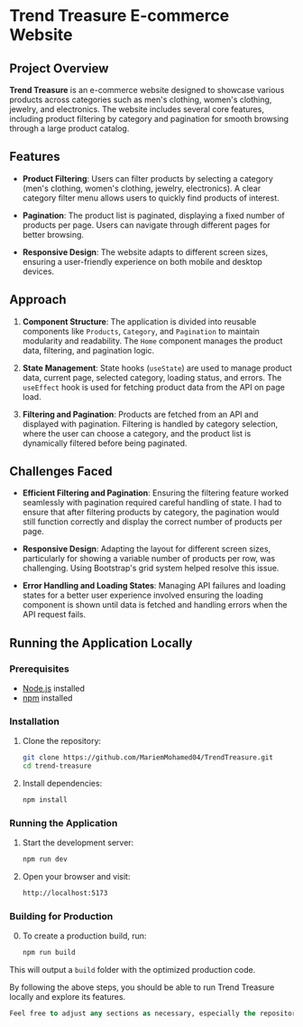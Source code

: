 # Trend Treasure E-commerce Website

## Project Overview

**Trend Treasure** is an e-commerce website designed to showcase various products across categories such as men's clothing, women's clothing, jewelry, and electronics. The website includes several core features, including product filtering by category and pagination for smooth browsing through a large product catalog.

## Features

- **Product Filtering**: Users can filter products by selecting a category (men's clothing, women's clothing, jewelry, electronics). A clear category filter menu allows users to quickly find products of interest.
  
- **Pagination**: The product list is paginated, displaying a fixed number of products per page. Users can navigate through different pages for better browsing.

- **Responsive Design**: The website adapts to different screen sizes, ensuring a user-friendly experience on both mobile and desktop devices.

## Approach

1. **Component Structure**: The application is divided into reusable components like `Products`, `Category`, and `Pagination` to maintain modularity and readability. The `Home` component manages the product data, filtering, and pagination logic.
  
2. **State Management**: State hooks (`useState`) are used to manage product data, current page, selected category, loading status, and errors. The `useEffect` hook is used for fetching product data from the API on page load.

3. **Filtering and Pagination**: Products are fetched from an API and displayed with pagination. Filtering is handled by category selection, where the user can choose a category, and the product list is dynamically filtered before being paginated.

## Challenges Faced

- **Efficient Filtering and Pagination**: Ensuring the filtering feature worked seamlessly with pagination required careful handling of state. I had to ensure that after filtering products by category, the pagination would still function correctly and display the correct number of products per page.
  
- **Responsive Design**: Adapting the layout for different screen sizes, particularly for showing a variable number of products per row, was challenging. Using Bootstrap's grid system helped resolve this issue.
  
- **Error Handling and Loading States**: Managing API failures and loading states for a better user experience involved ensuring the loading component is shown until data is fetched and handling errors when the API request fails.

## Running the Application Locally

### Prerequisites

- [Node.js](https://nodejs.org/) installed
- [npm](https://www.npmjs.com/get-npm) installed

### Installation

1. Clone the repository:
   ```bash
   git clone https://github.com/MariemMohamed04/TrendTreasure.git
   cd trend-treasure
   
2. Install dependencies:
   ```bash
   npm install

### Running the Application

1. Start the development server:
   ```bash
   npm run dev
   
2. Open your browser and visit:
   ```bash
   http://localhost:5173

### Building for Production

0. To create a production build, run:
   ```bash
   npm run build  

This will output a `build` folder with the optimized production code.

By following the above steps, you should be able to run Trend Treasure locally and explore its features.
  ```sql
  Feel free to adjust any sections as necessary, especially the repository URL and any other project-specific details!
